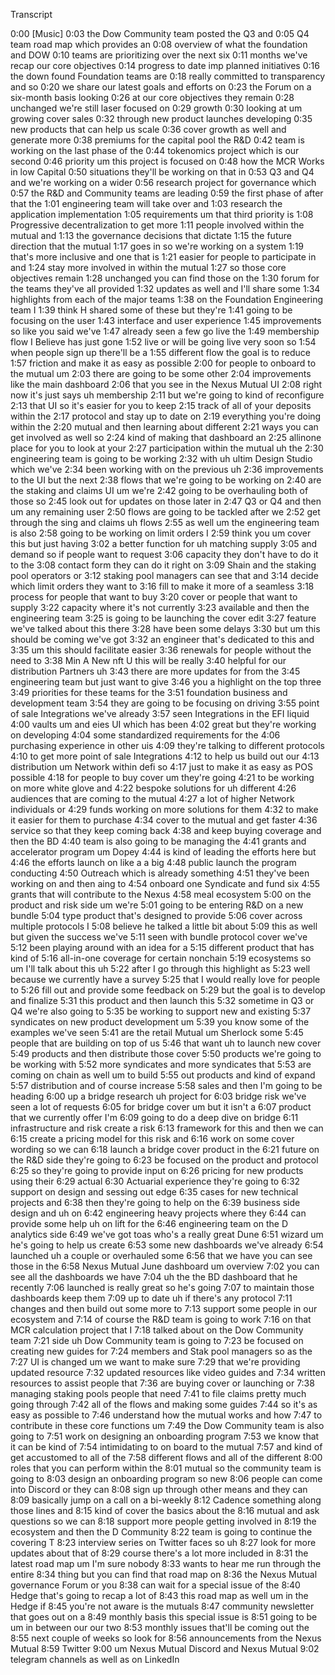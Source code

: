 Transcript


0:00
[Music]
0:03
the Dow Community team posted the Q3 and
0:05
Q4 team road map which provides an
0:08
overview of what the foundation and DOW
0:10
teams are prioritizing over the next six
0:11
months we've recap our core objectives
0:14
progress to date imp planned initiatives
0:16
the down found Foundation teams are
0:18
really committed to transparency and so
0:20
we share our latest goals and efforts on
0:23
the Forum on a six-month basis looking
0:26
at our core objectives they remain
0:28
unchanged we're still laser focused on
0:29
growth
0:30
looking at um growing cover sales
0:32
through new product launches developing
0:35
new products that can help us scale
0:36
cover growth as well and generate more
0:38
premiums for the capital pool the R&D
0:42
team is working on the last phase of the
0:44
tokenomics project which is our second
0:46
priority um this project is focused on
0:48
how the MCR Works in low Capital
0:50
situations they'll be working on that in
0:53
Q3 and Q4 and we're working on a wider
0:56
research project for governance which
0:57
the R&D and Community teams are leading
0:59
the first phase of after that the
1:01
engineering team will take over and
1:03
research the application implementation
1:05
requirements um that third priority is
1:08
Progressive decentralization to get more
1:11
people involved within the mutual and
1:13
the governance decisions that dictate
1:15
the future direction that the mutual
1:17
goes in so we're working on a system
1:19
that's more inclusive and one that is
1:21
easier for people to participate in and
1:24
stay more involved in within the mutual
1:27
so those core objectives remain
1:28
unchanged you can find those on the
1:30
forum for the teams they've all provided
1:32
updates as well and I'll share some
1:34
highlights from each of the major teams
1:38
on the Foundation Engineering team I
1:39
think H shared some of these but they're
1:41
going to be focusing on the user
1:43
interface and user experience
1:45
improvements so like you said we've
1:47
already seen a few go live the
1:49
membership flow I Believe has just gone
1:52
live or will be going live very soon so
1:54
when people sign up there'll be a
1:55
different flow the goal is to reduce
1:57
friction and make it as easy as possible
2:00
for people to onboard to the mutual um
2:03
there are going to be some other
2:04
improvements like the main dashboard
2:06
that you see in the Nexus Mutual UI
2:08
right now it's just says uh membership
2:11
but we're going to kind of reconfigure
2:13
that UI so it's easier for you to keep
2:15
track of all of your deposits within the
2:17
protocol and stay up to date on
2:19
everything you're doing within the
2:20
mutual and then learning about different
2:21
ways you can get involved as well so
2:24
kind of making that dashboard an
2:25
allinone place for you to look at your
2:27
participation within the mutual uh the
2:30
engineering team is going to be working
2:32
with uh ultim Design Studio which we've
2:34
been working with on the previous uh
2:36
improvements to the UI but the next
2:38
flows that we're going to be working on
2:40
are the staking and claims UI um we're
2:42
going to be overhauling both of those so
2:45
look out for updates on those later in
2:47
Q3 or Q4 and then um any remaining user
2:50
flows are going to be tackled after we
2:52
get through the sing and claims uh flows
2:55
as well um the engineering team is also
2:58
going to be working on limit orders I
2:59
think you um cover this but just having
3:02
a better function for uh matching supply
3:05
and demand so if people want to request
3:06
capacity they don't have to do it to the
3:08
contact form they can do it right on
3:09
Shain and the staking pool operators or
3:12
staking pool managers can see that and
3:14
decide which limit orders they want to
3:16
fill to make it more of a seamless
3:18
process for people that want to buy
3:20
cover or people that want to supply
3:22
capacity where it's not currently
3:23
available and then the engineering team
3:25
is going to be launching the cover edit
3:27
feature we've talked about this there
3:28
have been some delays
3:30
but um this should be coming we've got
3:32
an engineer that's dedicated to this and
3:35
um this should facilitate easier
3:36
renewals for people without the need to
3:38
Min A New nft U this will be really
3:40
helpful for our distribution Partners uh
3:43
there are more updates for from the
3:45
engineering team but just want to give
3:46
you a highlight on the top three
3:49
priorities for these teams for the
3:51
foundation business and development team
3:54
they are going to be focusing on driving
3:55
point of sale Integrations we've already
3:57
seen Integrations in the EFI liquid
4:00
vaults um and eies UI which has been
4:02
great but they're working on developing
4:04
some standardized requirements for the
4:06
purchasing experience in other uis
4:09
they're talking to different protocols
4:10
to get more point of sale Integrations
4:12
to help us build out our
4:13
distribution um Network within defi so
4:17
just to make it as easy as POS possible
4:18
for people to buy cover um they're going
4:21
to be working on more white glove and
4:22
bespoke solutions for uh different
4:26
audiences that are coming to the mutual
4:27
a lot of higher Network individuals or
4:29
funds working on more solutions for them
4:32
to make it easier for them to purchase
4:34
cover to the mutual and get faster
4:36
service so that they keep coming back
4:38
and keep buying coverage and then the BD
4:40
team is also going to be managing the
4:41
grants and accelerator program um Dopey
4:44
is kind of leading the efforts here but
4:46
the efforts launch on like a a big
4:48
public launch the program conducting
4:50
Outreach which is already something
4:51
they've been working on and then aing to
4:54
onboard one Syndicate and fund six
4:55
grants that will contribute to the Nexus
4:58
meal ecosystem
5:00
on the product and risk side um we're
5:01
going to be entering R&D on a new bundle
5:04
type product that's designed to provide
5:06
cover across multiple protocols I
5:08
believe he talked a little bit about
5:09
this as well but given the success we've
5:11
seen with bundle protocol cover we've
5:12
been playing around with an idea for a
5:15
different product that has kind of
5:16
all-in-one coverage for certain nonchain
5:19
ecosystems so um I'll talk about this uh
5:22
after I go through this highlight as
5:23
well because we currently have a survey
5:25
that I would really love for people to
5:26
fill out and provide some feedback on
5:29
but the goal is to develop and finalize
5:31
this product and then launch this
5:32
sometime in Q3 or Q4 we're also going to
5:35
be working to support new and existing
5:37
syndicates on new product development um
5:39
you know some of the examples we've seen
5:41
are the retail Mutual um Sherlock some
5:45
people that are building on top of us
5:46
that want uh to launch new cover
5:49
products and then distribute those cover
5:50
products we're going to be working with
5:52
more syndicates and more syndicates that
5:53
are coming on chain as well um to build
5:55
out products and kind of expand
5:57
distribution and of course increase
5:58
sales and then I'm going to be heading
6:00
up a bridge research uh project for
6:03
bridge risk we've seen a lot of requests
6:05
for bridge cover um but it isn't a
6:07
product that we currently offer I'm
6:09
going to do a deep dive on bridge
6:11
infrastructure and risk create a risk
6:13
framework for this and then we can
6:15
create a pricing model for this risk and
6:16
work on some cover wording so we can
6:18
launch a bridge cover product in the
6:21
future on the R&D side they're going to
6:23
be focused on the product and protocol
6:25
so they're going to provide input on
6:26
pricing for new products using their
6:29
actual
6:30
Actuarial experience they're going to
6:32
support on design and sessing out edge
6:35
cases for new technical projects and
6:38
then they're going to help on the
6:39
business side design and uh on
6:42
engineering heavy projects where they
6:44
can provide some help uh on lift for the
6:46
engineering team on the D analytics side
6:49
we've got toas who's a really great Dune
6:51
wizard um he's going to help us create
6:53
some new dashboards we've already
6:54
launched uh a couple or overhauled some
6:56
that we have you can see those in the
6:58
Nexus Mutual June dashboard um overview
7:02
you can see all the dashboards we have
7:04
uh the the BD dashboard that he recently
7:06
launched is really great so he's going
7:07
to maintain those dashboards keep them
7:09
up to date uh if there's any protocol
7:11
changes and then build out some more to
7:13
support some people in our ecosystem and
7:14
of course the R&D team is going to work
7:16
on that MCR calculation project that I
7:18
talked about on the Dow Community team
7:21
side uh Dow Community team is going to
7:23
be focused on creating new guides for
7:24
members and Stak pool managers so as the
7:27
UI is changed um we want to make sure
7:29
that we're providing updated resource
7:32
updated resources like video guides and
7:34
written resources to assist people that
7:36
are buying cover or launching or
7:38
managing staking pools people that need
7:41
to file claims pretty much going through
7:42
all of the flows and making some guides
7:44
so it's as easy as possible to
7:46
understand how the mutual works and how
7:47
to contribute in these core functions um
7:49
the Dow Community team is also going to
7:51
work on designing an onboarding program
7:53
we know that it can be kind of
7:54
intimidating to on board to the mutual
7:57
and kind of get accustomed to all of the
7:58
different flows and all of the different
8:00
roles that you can perform within the
8:01
mutual so the community team is going to
8:03
design an onboarding program so new
8:06
people can come into Discord or they can
8:08
sign up through other means and they can
8:09
basically jump on a call on a bi-weekly
8:12
Cadence something along those lines and
8:15
kind of cover the basics about the
8:16
mutual and ask questions so we can
8:18
support more people getting involved in
8:19
the ecosystem and then the D Community
8:22
team is going to continue the covering T
8:23
interview series on Twitter faces so uh
8:27
look for more updates about that of
8:29
course there's a lot more included in
8:31
the latest road map um I'm sure nobody
8:33
wants to hear me run through the entire
8:34
thing but you can find that road map on
8:36
the Nexus Mutual governance Forum or you
8:38
can wait for a special issue of the
8:40
Hedge that's going to recap a lot of
8:43
this road map as well um in the Hedge if
8:45
you're not aware is the mutuals
8:47
community newsletter that goes out on a
8:49
monthly basis this special issue is
8:51
going to be um in between our our two
8:53
monthly issues that'll be coming out the
8:55
next couple of weeks so look for
8:56
announcements from the Nexus Mutual
8:59
Twitter
9:00
um Nexus Mutual Discord and Nexus Mutual
9:02
telegram channels as well as on LinkedIn